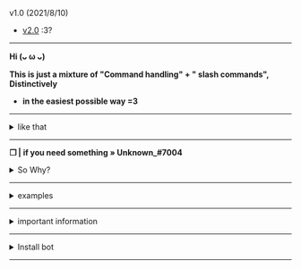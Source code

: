 v1.0 (2021/8/10)

- [v2.0](https://github.com/uwu-user/discord.js-slash-commands-v2) :3?
---

**Hi (ᴗ ω ᴗ)**

**This is just a mixture of  "Command handling" + " slash commands", Distinctively**
 - **in the easiest possible way =3**

---

<details>
<summary>
  like that
</summary>

<br >

--- 

Screenshot:

<img src= "https://raw.githubusercontent.com/uwu-user/discord.js-slash-commands/main/assets/Screenshot.png" alt="Screenshot">

</div>
</details>

---

**❒ | if you need something » Unknown_#7004**

<details>
<summary>
  So Why?
</summary>

<br >

--- 

- Logically, there is no reason for me to post this, except for several people who wanted me to post this, so "here we go again".

- This is not important anyway

</div>
</details>

---

<details>
<summary>
  examples
</summary>

<br >

--- 

Test:

```js
module.exports = {
  name: " ", // [1] command Name
  description: " ", // [2] command description
  global: false, // [3] Command (Guild/Global) (true = Global, flase = Guild)
  options: null, // [4] command Options
  async execute(client, interaction, args) {
    await interaction.reply({ content: " ", ephemeral: true }); // [5] Command replay
  }
};
```

</div>
</details>

---

<details>
<summary>
  important information
</summary>

<br >

--- 

- Best to use discord.js v13 or later

- It is better not to use node.js v12 or node.js v14, but rather use node.js v16.6.1 because you will not have any problems

- It is recommended to use the latest version of npm (v7.20.3) or later

</div>
</details>

---

<details>
<summary>
  Install bot
</summary>

<br >

--- 
    
```sh-session
npm install request
```

```sh-session
npm install fs
```

```sh-session
npm install discord.js
```

```sh-session
npm install express
```

```sh-session
npm install node
```

```sh-session
npm install npm
```

```sh-session
npm install os
```

```sh-session
npm install ascii-table
```
</div>
</details>

---
